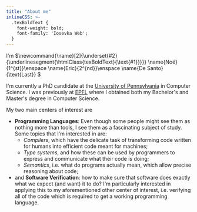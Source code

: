 ```yaml
---
title: "About me"
inlineCSS: >-
  .texBoldText {
    font-weight: bold;
    font-family: 'Iosevka Web';
  }
---
```


I'm
$\newcommand{\name}[2]{\underset{#2}{\underlinesegment{\htmlClass{texBoldText}{\text{#1}}}}}
  \name{Noé}{1^{st}}\enspace
  \name{Eric}{2^{nd}}\enspace
  \name{De Santo}{\text{Last}}
$


I'm currently a PhD candidate at the [University of
Pennsylvania](https://www.cis.upenn.edu/) in Computer Science.
I was previously at [EPFL](https://www.epfl.ch/schools/ic/) where I obtained
both my Bachelor's and Master's degree in Computer Science.

My two main centers of interest are

- **Programming Languages**:
  Even though some people might see them as nothing more than tools, I see
  them as a fascinating subject of study.
  Some topics that I'm interested in are:
  - _Compilers_, which have the delicate task of
    transforming code written for humans into efficient code meant for machines;
  - _Type systems_, and how these can be used by
    programmers to express and communicate what their code is doing;
  - _Semantics_, i.e. what do programs actually mean,
    which allow precise reasoning about code;
- and **Software Verification**: how to make sure that
  software does exactly what we expect (and want) it to do? I'm particularly
  interested in applying this to my aforementioned other center of interest,
  i.e. verifying all of the code which is required to get a working
  programming language.